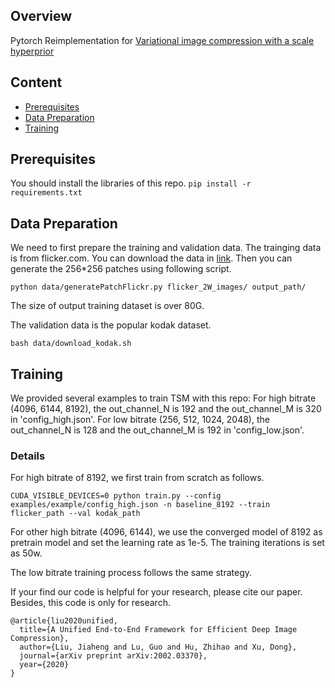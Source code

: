 
## Overview

Pytorch Reimplementation for [Variational image compression with a scale hyperprior](https://arxiv.org/abs/1802.01436)


## Content

- [Prerequisites](#prerequisites)
- [Data Preparation](#data-preparation)
- [Training](#training)

## Prerequisites

You should install the libraries of this repo.
``
pip install -r requirements.txt
``
## Data Preparation

We need to first prepare the training and validation data.
The trainging data is from flicker.com.
You can download the data in [link](https://bhpan.buaa.edu.cn:443/link/5A49A835629D57929F82A2D97A6EC855).
Then you can generate the 256*256 patches using following script.
```
python data/generatePatchFlickr.py flicker_2W_images/ output_path/
```
The size of output training dataset is over 80G.

The validation data is the popular kodak dataset.
```
bash data/download_kodak.sh
```

## Training 

We provided several examples to train TSM with this repo:
For high bitrate (4096, 6144, 8192), the out_channel_N is 192 and the out_channel_M is 320 in 'config_high.json'.
For low bitrate (256, 512, 1024, 2048), the out_channel_N is 128 and the out_channel_M is 192 in 'config_low.json'.

### Details
For high bitrate of 8192, we first train from scratch as follows.

```
CUDA_VISIBLE_DEVICES=0 python train.py --config examples/example/config_high.json -n baseline_8192 --train flicker_path --val kodak_path
```
For other high bitrate (4096, 6144), we use the converged model of 8192 as pretrain model and set the learning rate as 1e-5.
The training iterations is set as 50w.

The low bitrate training process follows the same strategy.

If your find our code is helpful for your research, please cite our paper.
Besides, this code is only for research.
```
@article{liu2020unified,
  title={A Unified End-to-End Framework for Efficient Deep Image Compression},
  author={Liu, Jiaheng and Lu, Guo and Hu, Zhihao and Xu, Dong},
  journal={arXiv preprint arXiv:2002.03370},
  year={2020}
}